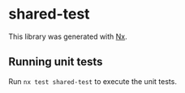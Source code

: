 # shared-test

This library was generated with [Nx](https://nx.dev).

## Running unit tests

Run `nx test shared-test` to execute the unit tests.
